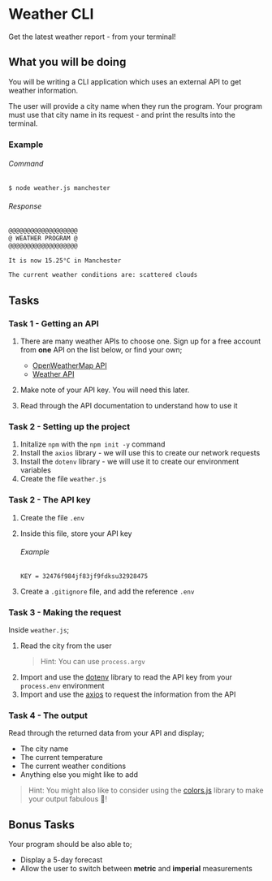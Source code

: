 # Weather CLI 

Get the latest weather report - from your terminal!

## What you will be doing

You will be writing a CLI application which uses an external API to get weather information.

The user will provide a city name when they run the program. Your program must use that city name in its request - and print the results into the terminal.

### Example

###### Command
```bash
$ node weather.js manchester
```

###### Response
```bash
@@@@@@@@@@@@@@@@@@@
@ WEATHER PROGRAM @
@@@@@@@@@@@@@@@@@@@

It is now 15.25°C in Manchester

The current weather conditions are: scattered clouds
```

## Tasks

### Task 1 - Getting an API

1. There are many weather APIs to choose one. Sign up for a free account from **one** API on the list below, or find your own;

   - [OpenWeatherMap API](https://OpenWeatherMapermap.org/)
   - [Weather API](https://www.weatherapi.com/)

2. Make note of your API key. You will need this later.
3. Read through the API documentation to understand how to use it

### Task 2 - Setting up the project

1. Initalize `npm` with the `npm init -y` command
2. Install the `axios` library - we will use this to create our network requests
3. Install the `dotenv` library - we will use it to create our environment variables
4. Create the file `weather.js`

### Task 2 - The API key

1. Create the file `.env`
2. Inside this file, store your API key

   ###### Example
   
   ```text
   KEY = 32476f984jf83jf9fdksu32928475
   ```
   
3. Create a `.gitignore` file, and add the reference `.env`

### Task 3 - Making the request

Inside `weather.js`;

1. Read the city from the user
    > Hint: You can use `process.argv`
2. Import and use the [dotenv](https://github.com/motdotla/dotenv) library to read the API key from your `process.env` environment
3. Import and use the [axios](https://github.com/axios/axios) to request the information from the API

### Task 4 - The output

Read through the returned data from your API and display;

- The city name
- The current temperature
- The current weather conditions
- Anything else you might like to add

> Hint: You might also like to consider using the [colors.js](https://github.com/Marak/colors.js) library to make your output fabulous 🤩! 

## Bonus Tasks

Your program should be also able to;

- Display a 5-day forecast
- Allow the user to switch between **metric** and **imperial** measurements
